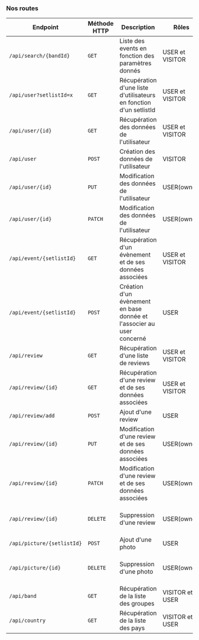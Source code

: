 ### Nos routes

|Endpoint|Méthode HTTP|Description|Rôles|Retour|Avancement|
|-|-|-|-|-|-|
|`/api/search/{bandId}`|`GET`|Liste des events en fonction des paramètres donnés|USER et VISITOR|200|done|
|`/api/user?setlistId=x`|`GET`|Récupération d'une liste d'utilisateurs en fonction d'un setlistId|USER et VISITOR|200 ou 404|done|
|`/api/user/{id}`|`GET`|Récupération des données de l'utilisateur|USER et VISITOR|200 ou 404|done|
|`/api/user`|`POST`|Création des données de l'utilisateur|VISITOR|200|done|
|`/api/user/{id}`|`PUT`|Modification des données de l'utilisateur|USER(owner)|200, 204 ou 204|doing|
|`/api/user/{id}`|`PATCH`|Modification des données de l'utilisateur|USER(owner)|200, 204ou 204|doing|
|`/api/event/{setlistId}`|`GET`|Récupération d'un évènement et de ses données associées|USER et VISITOR|200 ou 404|done|
|`/api/event/{setlistId}`|`POST`|Création d'un évènement en base donnée et l'associer au user concerné|USER|201 ou 404|done|
|`/api/review`|`GET`|Récupération d'une liste de reviews|USER et VISITOR|200 ou 404|doing|
|`/api/review/{id}`|`GET`|Récupération d'une review et de ses données associées|USER et VISITOR|200 ou 404|done|
|`/api/review/add`|`POST`|Ajout d'une review|USER|201|done|
|`/api/review/{id}`|`PUT`|Modification d'une review et de ses données associées|USER(owner)|200, 204 ou 204|done|
|`/api/review/{id}`|`PATCH`|Modification d'une review et de ses données associées|USER(owner)|200, 204 ou 204|done|
|`/api/review/{id}`|`DELETE`|Suppression d'une review|USER(owner)|200, 204 ou 404|todo|
|`/api/picture/{setlistId}`|`POST`|Ajout d'une photo|USER|201|doing|
|`/api/picture/{id}`|`DELETE`|Suppression d'une photo|USER(owner)|200, 204 ou 404|done|
|`/api/band`|`GET`|Récupération de la liste des groupes|VISITOR et USER|200|done|
|`/api/country`|`GET`|Récupération de la liste des pays|VISITOR et USER|200|done|